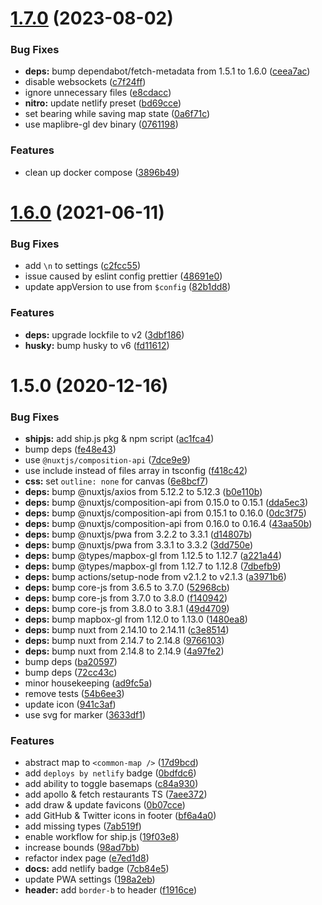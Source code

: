 # [1.7.0](https://github.com/geoql/restaurants/compare/v1.6.0...v1.7.0) (2023-08-02)


### Bug Fixes

* **deps:** bump dependabot/fetch-metadata from 1.5.1 to 1.6.0 ([ceea7ac](https://github.com/geoql/restaurants/commit/ceea7ac328cdaec88a72fe98bfe2b29a116d068a))
* disable websockets ([c7f24ff](https://github.com/geoql/restaurants/commit/c7f24ff2b5a113d80547b6d13da039d13fc7d803))
* ignore unnecessary files ([e8cdacc](https://github.com/geoql/restaurants/commit/e8cdacc906b2b347d4dbabe0a0e1065c803d5a0a))
* **nitro:** update netlify preset ([bd69cce](https://github.com/geoql/restaurants/commit/bd69cceaab39c8f63cfe06f7d25087e1fdd3e5a1))
* set bearing while saving map state ([0a6f71c](https://github.com/geoql/restaurants/commit/0a6f71c533022719d4f9095d96cdab92da9e2ce7))
* use maplibre-gl dev binary ([0761198](https://github.com/geoql/restaurants/commit/0761198807cff440f9cdd99568f471f8e2498d34))


### Features

* clean up docker compose ([3896b49](https://github.com/geoql/restaurants/commit/3896b4951667ab819bcf12c36dda8617e0279a81))



# [1.6.0](https://github.com/geoql/restaurants/compare/v1.5.0...v1.6.0) (2021-06-11)


### Bug Fixes

* add `\n` to settings ([c2fcc55](https://github.com/geoql/restaurants/commit/c2fcc55d419f6cb962ac90ea67d576bb33b72776))
* issue caused by eslint config prettier ([48691e0](https://github.com/geoql/restaurants/commit/48691e070f139de8957355bb3ffd7f9b00cb918b))
* update appVersion to use from `$config` ([82b1dd8](https://github.com/geoql/restaurants/commit/82b1dd8015d8d39634a17d955f87032ac3c368ce))


### Features

* **deps:** upgrade lockfile to v2 ([3dbf186](https://github.com/geoql/restaurants/commit/3dbf186502200b3e333c77fc99e628c027dc4643))
* **husky:** bump husky to v6 ([fd11612](https://github.com/geoql/restaurants/commit/fd116128ad07c4f18972e34b3668d9a448074992))



# 1.5.0 (2020-12-16)


### Bug Fixes

* **shipjs:** add ship.js pkg & npm script ([ac1fca4](https://github.com/geoql/restaurants/commit/ac1fca406ec256f0eaca3ca4b3095a6944b18dfd))
* bump deps ([fe48e43](https://github.com/geoql/restaurants/commit/fe48e4361e15ed0a0dea36b65ba103d46ca24678))
* use `@nuxtjs/composition-api` ([7dce9e9](https://github.com/geoql/restaurants/commit/7dce9e91f229ebdb543a620c82c9f78b691e9648))
* use include instead of files array in tsconfig ([f418c42](https://github.com/geoql/restaurants/commit/f418c420501f13f14a130bb12a8c37e64c28533e))
* **css:** set `outline: none` for canvas ([6e8bcf7](https://github.com/geoql/restaurants/commit/6e8bcf75640da798460cda9b68c6649ee9005f8d))
* **deps:** bump @nuxtjs/axios from 5.12.2 to 5.12.3 ([b0e110b](https://github.com/geoql/restaurants/commit/b0e110bc3e35f3a7c7dc1cf6fd9a8a3ff906a9a8))
* **deps:** bump @nuxtjs/composition-api from 0.15.0 to 0.15.1 ([dda5ec3](https://github.com/geoql/restaurants/commit/dda5ec37b0c8bcf6d5fe8a56f302e39c311a97c4))
* **deps:** bump @nuxtjs/composition-api from 0.15.1 to 0.16.0 ([0dc3f75](https://github.com/geoql/restaurants/commit/0dc3f7502814a84cd6fc8adc1385846bc835e43b))
* **deps:** bump @nuxtjs/composition-api from 0.16.0 to 0.16.4 ([43aa50b](https://github.com/geoql/restaurants/commit/43aa50bce799c3f19bd79057d2aa5c51c8c2e468))
* **deps:** bump @nuxtjs/pwa from 3.2.2 to 3.3.1 ([d14807b](https://github.com/geoql/restaurants/commit/d14807b93c5197fe05acea81bf5fe6c97a43e701))
* **deps:** bump @nuxtjs/pwa from 3.3.1 to 3.3.2 ([3dd750e](https://github.com/geoql/restaurants/commit/3dd750ec13f238a8d7da52ceb4fac7df456a73ac))
* **deps:** bump @types/mapbox-gl from 1.12.5 to 1.12.7 ([a221a44](https://github.com/geoql/restaurants/commit/a221a44b3aee4dfb5ae1971fd763286bb00e2cca))
* **deps:** bump @types/mapbox-gl from 1.12.7 to 1.12.8 ([7dbefb9](https://github.com/geoql/restaurants/commit/7dbefb924c72510e6904883876bd78b9c50ca934))
* **deps:** bump actions/setup-node from v2.1.2 to v2.1.3 ([a3971b6](https://github.com/geoql/restaurants/commit/a3971b66d70f8201e557aa5a67920ba9d5388005))
* **deps:** bump core-js from 3.6.5 to 3.7.0 ([52968cb](https://github.com/geoql/restaurants/commit/52968cbbd1acb279cf24a765baef9d4d2e7847d4))
* **deps:** bump core-js from 3.7.0 to 3.8.0 ([f140942](https://github.com/geoql/restaurants/commit/f140942c5f855a1cbc18511ad9235f95ec51305a))
* **deps:** bump core-js from 3.8.0 to 3.8.1 ([49d4709](https://github.com/geoql/restaurants/commit/49d470903e5e72e294320a9648193a054d556f69))
* **deps:** bump mapbox-gl from 1.12.0 to 1.13.0 ([1480ea8](https://github.com/geoql/restaurants/commit/1480ea827c3af4db0fd9a8ce6618718d9b013811))
* **deps:** bump nuxt from 2.14.10 to 2.14.11 ([c3e8514](https://github.com/geoql/restaurants/commit/c3e851493843b8c8fb206ce972bc7575d416b4fb))
* **deps:** bump nuxt from 2.14.7 to 2.14.8 ([9766103](https://github.com/geoql/restaurants/commit/97661038cb02aad6e0a65cd4d4166f4f95e01874))
* **deps:** bump nuxt from 2.14.8 to 2.14.9 ([4a97fe2](https://github.com/geoql/restaurants/commit/4a97fe212585b9c9e854992bbf03ced5547e8d05))
* bump deps ([ba20597](https://github.com/geoql/restaurants/commit/ba20597de6729f43b569bb35e23c9db652cd7551))
* bump deps ([72cc43c](https://github.com/geoql/restaurants/commit/72cc43c133294f3d97252e75209120508fa908e7))
* minor housekeeping ([ad9fc5a](https://github.com/geoql/restaurants/commit/ad9fc5a7933d9a4b905444f0738e3f1cd99cf1d4))
* remove tests ([54b6ee3](https://github.com/geoql/restaurants/commit/54b6ee3c198f5afc128390f23973ab3b7c6f8854))
* update icon ([941c3af](https://github.com/geoql/restaurants/commit/941c3afc45403cda0033af72e34eff65e818995f))
* use svg for marker ([3633df1](https://github.com/geoql/restaurants/commit/3633df128b8dac5621d2383f8c63446c07182520))


### Features

* abstract map to `<common-map />` ([17d9bcd](https://github.com/geoql/restaurants/commit/17d9bcd4fc5be0064bb594a404f155a82306b7cb))
* add `deploys by netlify` badge ([0bdfdc6](https://github.com/geoql/restaurants/commit/0bdfdc60db8c4ca41c1c5de1812acd08731df188))
* add ability to toggle basemaps ([c84a930](https://github.com/geoql/restaurants/commit/c84a930eb39c7269aaede2716ea46593029523f7))
* add apollo & fetch restaurants TS ([7aee372](https://github.com/geoql/restaurants/commit/7aee37278c789cc2282ead72f2333db454687504))
* add draw & update favicons ([0b07cce](https://github.com/geoql/restaurants/commit/0b07cce30f35c3a4c053f9fb6bfc34a7474f838d))
* add GitHub & Twitter icons in footer ([bf6a4a0](https://github.com/geoql/restaurants/commit/bf6a4a088f99b47e616551680a40cbbd6a7c3cb7))
* add missing types ([7ab519f](https://github.com/geoql/restaurants/commit/7ab519f123a202bdaa9962fe82c37c5288ad5212))
* enable workflow for ship.js ([19f03e8](https://github.com/geoql/restaurants/commit/19f03e861bbfefa949ae3cffb1ac0387c1a020f6))
* increase bounds ([98ad7bb](https://github.com/geoql/restaurants/commit/98ad7bb6e49cf2d4ba1a59c51984790003d42a82))
* refactor index page ([e7ed1d8](https://github.com/geoql/restaurants/commit/e7ed1d8ada3b684fee844cb521eb46079adb2460))
* **docs:** add netlify badge ([7cb84e5](https://github.com/geoql/restaurants/commit/7cb84e55e959172a612950a5b08e0cf61380890b))
* update PWA settings ([198a2eb](https://github.com/geoql/restaurants/commit/198a2eb891f91d991c1bcabf26ebdf24b3775797))
* **header:** add `border-b` to header ([f1916ce](https://github.com/geoql/restaurants/commit/f1916cee447579518904065f964dd0b54e0112f2))



